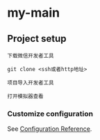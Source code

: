 # my-main

## Project setup
```
下载微信开发者工具

git clone <ssh或者http地址>

项目导入开发者工具

打开模拟器查看

```

### Customize configuration
See [Configuration Reference](https://cli.vuejs.org/config/).
